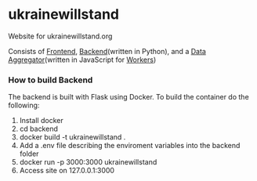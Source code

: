# ukrainewillstand
Website for ukrainewillstand.org

Consists of [Frontend](frontend), [Backend](backend)(written in Python), and a [Data Aggregator](worker)(written in JavaScript for [Workers](https://workers.cloudflare.com))


### How to build Backend
The backend is built with Flask using Docker. To build the container do the following:

1. Install docker
2. cd backend
3. docker build -t ukrainewillstand .
4. Add a .env file describing the enviroment variables into the backend folder
5. docker run -p 3000:3000 ukrainewillstand
6. Access site on 127.0.0.1:3000